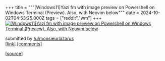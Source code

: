 +++
title = """[Windows11]Yazi fm with image preview on Powershell on Windows Terminal (Preview). Also, with Neovim below"""
date = 2024-10-02T04:53:25.000Z
tags = ["reddit","wm"]
+++
[![[Windows11]Yazi fm with image preview on Powershell on Windows Terminal (Preview). Also, with Neovim below](https://preview.redd.it/6qg19m9tw9sd1.png?width=640&crop=smart&auto=webp&s=f2bb0a4e3ae184e19dd7ea0f380849c625311401 "[Windows11]Yazi fm with image preview on Powershell on Windows Terminal (Preview). Also, with Neovim below")](https://www.reddit.com/r/unixporn/comments/1fu8ehx/windows11yazi_fm_with_image_preview_on_powershell/)

submitted by [/u/monsieurlazarus](https://www.reddit.com/user/monsieurlazarus)  
[\[link\]](https://i.redd.it/6qg19m9tw9sd1.png) [\[comments\]](https://www.reddit.com/r/unixporn/comments/1fu8ehx/windows11yazi_fm_with_image_preview_on_powershell/)

[[source]](https://www.reddit.com/r/unixporn/comments/1fu8ehx/windows11yazi_fm_with_image_preview_on_powershell/)
